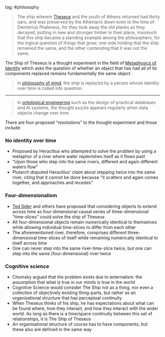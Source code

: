 tag: #philosophy 

> The ship wherein [Theseus](craftdocs://open?blockId=489D9B1A-FEAC-401F-AE3B-BC92C17F4848&spaceId=a53d78c8-df29-00d1-e1cd-5b719dfac1f8) and the youth of Athens returned had thirty oars, and was preserved by the Athenians down even to the time of Demetrius Phalereus, for they took away the old planks as they decayed, putting in new and stronger timber in their place, insomuch that this ship became a standing example among the philosophers, for the logical question of things that grow; one side holding that the ship remained the same, and the other contending that it was not the same. 

The Ship of Theseus is a thought experiment in the field of [Metaphysics of Identity](craftdocs://open?blockId=607057CD-3CA4-402A-88DE-734754729BDC&spaceId=a53d78c8-df29-00d1-e1cd-5b719dfac1f8) which asks the question of whether an object that has had all of its components replaced remains fundamentally the same object. 
> In [philosophy of mind](https://en.wikipedia.org/wiki/Philosophy_of_mind), the ship is replaced by a person whose identity over time is called into question.

----
> In [ontological engineering](https://en.wikipedia.org/wiki/Ontological_engineering) such as the design of practical databases and AI systems, the thought puzzle appears regularly when data objects change over time. 


There are four proposed “resolutions” to the thought experiment and those include:

### No identity over time
- Proposed by Heraclitus who attempted to solve the problem by using a metaphor of a river where water replenishes itself as it flows past
- “Upon those who step into the same rivers, different and again different waters flow”
- Plutarch disputed Heraclitus' claim about stepping twice into the same river, citing that it cannot be done because "it scatters and again comes together, and approaches and recedes"

### Four-dimensionalism
- [Ted Sider](https://en.wikipedia.org/wiki/Ted_Sider) and others have proposed that considering objects to extend across time as four-dimensional causal series of three-dimensional "time-slices" could solve the ship of Theseus
- All four-dimensional objects remain numerically identical to themselves while allowing individual time-slices to differ from each other
- The aforementioned river, therefore, comprises different three-dimensional time-slices of itself while remaining numerically identical to itself across time
- One can never step into the same river-time-slice twice, but one can step into the same (four-dimensional) river twice

### Cognitive science
- Chomsky argued that the problem exists due to externalism: the assumption that what is true in our minds is true in the world
- Cognitive Science would consider The Ship not as a thing, nor even a collection of objectively existing thing-parts, but rather as an organisational structure that has perceptual continuity
- When Theseus thinks of his ship, he has expectations about what can be found where, how they interact, and how they interact with the wider world. As long as there is a time/space continuity between this set of relationships, it is The Ship of Theseus
- An organisational structure of course has to have components, but these also are defined in the same way
